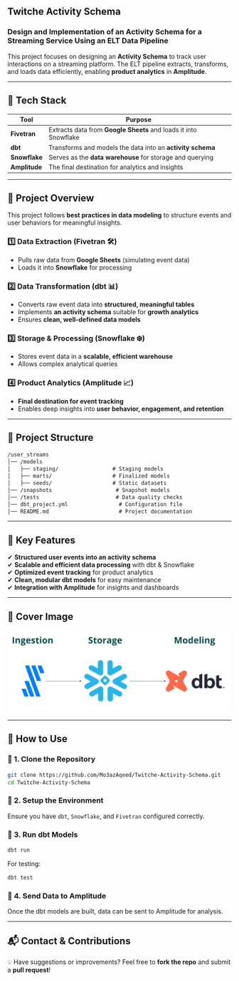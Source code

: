 ## **Twitche Activity Schema**  
### **Design and Implementation of an Activity Schema for a Streaming Service Using an ELT Data Pipeline**  

This project focuses on designing an **Activity Schema** to track user interactions on a streaming platform. The ELT pipeline extracts, transforms, and loads data efficiently, enabling **product analytics** in **Amplitude**.  

---

## **🚀 Tech Stack**  
| Tool | Purpose |  
|------|---------|  
| **Fivetran** | Extracts data from **Google Sheets** and loads it into Snowflake |  
| **dbt** | Transforms and models the data into an **activity schema** |  
| **Snowflake** | Serves as the **data warehouse** for storage and querying |  
| **Amplitude** | The final destination for analytics and insights |  

---

## **📌 Project Overview**  

This project follows **best practices in data modeling** to structure events and user behaviors for meaningful insights.  

### **1️⃣ Data Extraction (Fivetran 🛠️)**  
- Pulls raw data from **Google Sheets** (simulating event data)  
- Loads it into **Snowflake** for processing  

### **2️⃣ Data Transformation (dbt 📊)**  
- Converts raw event data into **structured, meaningful tables**  
- Implements **an activity schema** suitable for **growth analytics**  
- Ensures **clean, well-defined data models**  

### **3️⃣ Storage & Processing (Snowflake ❄️)**  
- Stores event data in a **scalable, efficient warehouse**  
- Allows complex analytical queries  

### **4️⃣ Product Analytics (Amplitude 📈)**  
- **Final destination for event tracking**  
- Enables deep insights into **user behavior, engagement, and retention**  

---

## **📁 Project Structure**  
```
/user_streams
│── /models  
│   ├── staging/                 # Staging models  
│   ├── marts/                   # Finalized models  
│   ├── seeds/                   # Static datasets  
│── /snapshots                    # Snapshot models  
│── /tests                        # Data quality checks  
│── dbt_project.yml                # Configuration file  
│── README.md                      # Project documentation  
```

---

## **🎯 Key Features**  
✔ **Structured user events into an activity schema**  
✔ **Scalable and efficient data processing** with dbt & Snowflake  
✔ **Optimized event tracking** for product analytics  
✔ **Clean, modular dbt models** for easy maintenance  
✔ **Integration with Amplitude** for insights and dashboards  

---

## **📸 Cover Image**  
![Cover Photo](9f0429ddb8cb12895d090e9220f745524cc99b30-1644x608.jpg)  

---

## **📖 How to Use**  

### **🔹 1. Clone the Repository**
```bash
git clone https://github.com/Mo3azAqeed/Twitche-Activity-Schema.git
cd Twitche-Activity-Schema
```

### **🔹 2. Setup the Environment**  
Ensure you have `dbt`, `Snowflake`, and `Fivetran` configured correctly.  

### **🔹 3. Run dbt Models**  
```bash
dbt run
```
For testing:  
```bash
dbt test
```

### **🔹 4. Send Data to Amplitude**  
Once the dbt models are built, data can be sent to Amplitude for analysis.  

---

## **📬 Contact & Contributions**  
💡 Have suggestions or improvements? Feel free to **fork the repo** and submit a **pull request**!  
